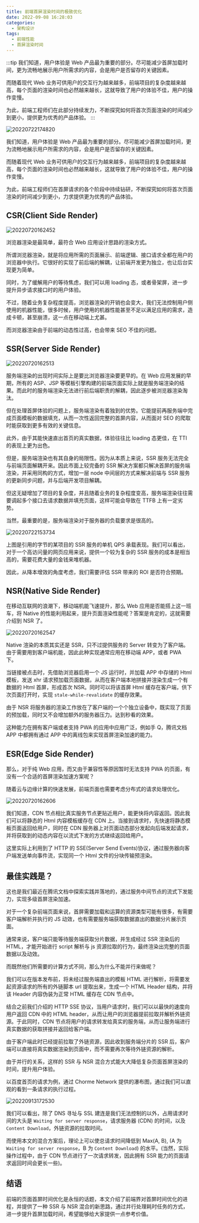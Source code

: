 ```yaml
---
title: 前端首屏渲染时间的极致优化
date: 2022-09-08 16:28:03
categories:
  - 架构设计
tags: 
  - 前端性能
  - 首屏渲染时间
---
```


:::tip
我们知道，用户体验是 Web 产品最为重要的部分。尽可能减少首屏加载时间，更为流畅地展示用户所需求的内容，会是用户是否留存的关键因素。

而随着现代 Web 业务可供用户的交互行为越来越多，前端项目的复杂度越来越高，每个页面的渲染时间也必然越来越长，这就导致了用户的体验不佳，用户的操作变慢。

为此，前端工程师们在此部分持续发力，不断探究如何将首次页面渲染的时间减少到更小，提供更为优秀的产品体验。
:::

<!-- more -->

![20220722174820](https://zakum-1252497671.cos.ap-guangzhou.myqcloud.com/20220722174820.png)

我们知道，用户体验是 Web 产品最为重要的部分。尽可能减少首屏加载时间，更为流畅地展示用户所需求的内容，会是用户是否留存的关键因素。

而随着现代 Web 业务可供用户的交互行为越来越多，前端项目的复杂度越来越高，每个页面的渲染时间也必然越来越长，这就导致了用户的体验不佳，用户的操作变慢。

为此，前端工程师们在首屏请求的各个阶段中持续钻研，不断探究如何将首次页面渲染的时间减少到更小，力求提供更为优秀的产品体验。

## CSR(Client Side Render)

![20220720162452](https://zakum-1252497671.cos.ap-guangzhou.myqcloud.com/20220720162452.png)

浏览器渲染是最简单，最符合 Web 应用设计思路的渲染方式。

所谓浏览器渲染，就是将应用所需的页面展示、前端逻辑、接口请求全都在用户的浏览器中执行。它很好的实现了前后端的解耦，让前端开发更为独立，也让后台实现更为简单。

同时，为了缓解用户的等待焦虑，我们可以用 loading 态，或者骨架屏，进一步提升异步请求接口时的用户体验。

不过，随着业务复杂程度提高，浏览器渲染的开销也会变大，我们无法控制用户侧使用的机器性能，很多时候，用户使用的机器性能甚至不足以满足应用的需求，造成卡顿，甚至崩溃，这一点在移动端上尤甚。

而浏览器渲染由于前端的动态性过高，也会带来 SEO 不佳的问题。

## SSR(Server Side Render)

![20220720162513](https://zakum-1252497671.cos.ap-guangzhou.myqcloud.com/20220720162513.png)

服务端渲染的出现时间实际上是要比浏览器渲染要更早的。在 Web 应用发展的早期，所有的 ASP、JSP 等模板引擎构建的前端页面实际上就是服务端渲染的结果。而此时的服务端渲染无法进行前后端职责的解耦，因此逐步被浏览器渲染淘汰。

但在处理首屏体验的问题上，服务端渲染有着独到的优势。它能提前再服务端中完成页面模板的数据填充，从而一次性返回完整的首屏内容，从而面对 SEO 的爬取时能获取到更多有效的关键信息。

此外，由于其能快速直出首页的真实数据，体验往往比 loading 态更佳，在 TTI 的表现上更为出色。

但是，服务端渲染也有其自身的局限性。因为从本质上来说，SSR 服务无法完全与前端页面解耦开来。因此市面上较完备的 SSR 解决方案都只解决首屏的服务端渲染，并采用同构的方式，增加一层 node 中间层的方式来解决前端与 SSR 服务的更新同步问题，并与后端开发项目解耦。

但这无疑增加了项目的复杂度，并且随着业务的复杂程度变高，服务端渲染往往需要调起多个接口去请求数据并填充页面，这样可能会导致在 TTFB 上有一定劣势。

当然，最重要的是，服务端渲染对于服务器的负载要求是很高的。

![20220722153734](https://zakum-1252497671.cos.ap-guangzhou.myqcloud.com/20220722153734.png)

上图是引用的字节的某项目的 SSR 服务的单机 QPS 承载表现。我们可以看出，对于一个高访问量的网页应用来说，提供一个较为复杂的 SSR 服务的成本是相当高的，需要花费大量的金钱来堆机器。

因此，从降本增效的角度考虑，我们需要评估 SSR 带来的 ROI 是否符合预期。

## NSR(Native Side Render)

在移动互联网的浪潮下，移动端机能飞速提升，那么 Web 应用是否能搭上这一班车，将 Native 的性能利用起来，提升页面渲染性能呢？答案是肯定的，这就需要介绍到 NSR 了。

![20220720162547](https://zakum-1252497671.cos.ap-guangzhou.myqcloud.com/20220720162547.png)

Native 渲染的本质其实还是 SSR，只不过提供服务的 Server 转变为了客户端。由于需要用到客户端机能，因此此种实现通常应用在移动端 APP，或者 PWA 下。

当链接被点击时，先借助浏览器启用一个 JS 运行时，并加载 APP 中存储的 Html 模板，发送 xhr 请求预加载页面数据，从而在客户端本地拼接并渲染生成一个有数据的 Html 首屏，形成首次 NSR。同时可以将该首屏 Html 缓存在客户端，供下次页面打开时，实现 `stale-while-revalidate` 的缓存效果。

由于 NSR 将服务器的渲染工作放在了客户端的一个个独立设备中，既实现了页面的预加载，同时又不会增加额外的服务器压力。达到秒看的效果。

这种能力在拥有客户端或者支持 PWA 的应用中应用广泛，例如手 Q，腾讯文档 APP 中都拥有通过 APP 中的离线包来实现首屏渲染加速的能力。

## ESR(Edge Side Render)

那么，对于纯 Web 应用，而又由于兼容性等原因暂时无法支持 PWA 的页面，有没有一个合适的首屏渲染加速方案呢？

随着云与边缘计算的快速发展，前端页面也需要考虑分布式的请求处理优化。

![20220720162606](https://zakum-1252497671.cos.ap-guangzhou.myqcloud.com/20220720162606.png)

我们知道，CDN 节点相比真实服务节点更贴近用户，能更快将内容返回。因此我们可以将静态的 Html 内容模板缓存在 CDN 上。当接到请求时，先快速将静态模板页面返回给用户，同时在 CDN 服务器上对页面动态部分发起向后端发起请求，并将获取到的动态内容在以流式下发的方式继续返回给用户。

这里实际上利用到了 HTTP 的 SSE(Server Send Events)协议，通过服务器向客户端发送单向事件流，实现同一个 Html 文件的分块传输预渲染。

## 最佳实践是？

这也是我们最近在腾讯文档中探索实践并落地的，通过服务中间节点的流式下发能力，实现多级首屏渲染加速。

对于一个复杂前端页面来说，首屏需要加载和运算的资源类型可能有很多，有需要客户端解析并执行的 JS 动效，也有需要服务端获取数据直出的数据分片展示页面。

通常来说，客户端只能等待服务端获取分片数据，并生成经过 SSR 渲染后的 HTML，才能开始进行 script 解析与 js 资源拉取的行为，最终渲染出完整的页面数据以及动效。

而既然他们所需要的计算方式不同，那么为什么不能并行来做呢？

我们可以在版本发布前，将未经过服务端直出的模板 HTML 进行解析，将需要发起资源请求的所有的外链脚本 url 提取出来，生成一个 HTML Header 结构，并将该 Header 内容伪装为正常 HTML 缓存在 CDN 节点中。

结合之前我们介绍的 HTTP SSE 协议，当用户请求时，我们可以以最快的速度向用户返回 CDN 中的 HTML header，从而让用户的浏览器提前拉取并解析外链资源。于此同时，CDN 节点将用户的请求转发给真实的服务端，从而让服务端进行真实数据的获取拼接并返回给客户端。

由于客户端此时已经提前拉取了外链资源，因此收到服务端分片的 SSR 后，客户端可以直接将真实数据渲染到页面中，而不需要再次等待外链资源的解析。

由于并行的关系，这样的 SSR 与 NSR 混合方式能大大降低复杂页面首屏渲染的时间，提升用户体验。

以百度首页的请求为例，通过 Chorme Network 提供的瀑布图，通过我们可以直观的看到一条请求的执行过程。

![20220913172530](https://zakum-1252497671.cos.ap-guangzhou.myqcloud.com/20220913172530.png)

我们可以看出，除了 DNS 寻址与 SSL 建连是我们无法控制的以外，占用请求时间的大头是 `Waiting for server response`，请求服务器 (CDN) 的时间，以及 `Content Download`，外链资源的拉取时间。

而使用本文的混合方案后，理论上可以使总请求时间降低到 Max(A, B), (A 为 `Waiting for server response`，B 为 `Content Download`) 的水平。(当然，实际操作过程中，由于 CDN 节点进行了一次请求转发，因此拥有 SSR 能力的页面请求返回时间会更长一些)。

## 结语

前端的页面首屏时间优化是永恒的话题，本文介绍了前端界对首屏时间优化的进程，并提供了一种 SSR 与 NSR 混合的新思路，通过并行处理耗时任务的方式，进一步提升首屏加载时间，希望能够给大家提供一点参考价值。
